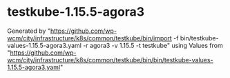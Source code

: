 # testkube-1.15.5-agora3

Generated by "https://github.com/wp-wcm/city/infrastructure/k8s/common/testkube/bin/import -f bin/testkube-values-1.15.5-agora3.yaml -r agora3 -v 1.15.5 -t testkube"
using Values from "https://github.com/wp-wcm/city/infrastructure/k8s/common/testkube/bin/bin/testkube-values-1.15.5-agora3.yaml"
